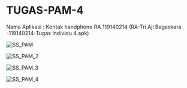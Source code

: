 # TUGAS-PAM-4
Nama Aplikasi : Kontak handphone RA 119140214 (RA-Tri Aji Bagaskara -119140214-Tugas Individu 4.apk)



![SS_PAM](https://user-images.githubusercontent.com/90993802/164238360-f9442858-425d-4e26-8b49-f3e9cd4b636b.jpg)

![SS_PAM_2](https://user-images.githubusercontent.com/90993802/164237165-5f87819e-6bc4-4f5f-b30e-889de2283551.jpg)

![SS_PAM_3](https://user-images.githubusercontent.com/90993802/164237357-170fbfbd-e52a-4aeb-89dc-9f5e0a5f890a.jpg)

![SS_PAM_4](https://user-images.githubusercontent.com/90993802/164237816-90acd68e-4383-42b7-a283-1bf14194343d.jpg)


